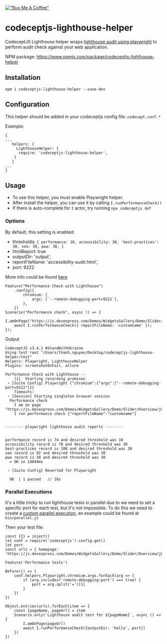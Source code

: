 [!["Buy Me A Coffee"](https://www.buymeacoffee.com/assets/img/custom_images/orange_img.png)](https://www.buymeacoffee.com/peternguyew)

# codeceptjs-lighthouse-helper

CodeceptJS Lighthouse helper wraps [lighthouse audit using playwright](https://www.npmjs.com/package/playwright-lighthouse) to perform audit check against your web application.

NPM package: <https://www.npmjs.com/package/codeceptjs-lighthouse-helper>

## Installation

`npm i codeceptjs-lighthouse-helper --save-dev`

## Configuration

This helper should be added in your codeceptjs config file: `codecept.conf.*`

Example:

```
{
...
   helpers: {
     LighthouseHelper: {
      require: 'codeceptjs-lighthouse-helper',
    }
   }
...
}
```

## Usage

- To use this helper, you must enable Playwright helper.
- After install the helper, you can use it by calling `I.runPerformanceCheck()`
- If there is auto-complete for `I` actor, try running `npx codeceptjs def`

### Options

By default, this setting is enabled:

- thresholds: `{
  performance: 10,
  accessibility: 30,
  'best-practices': 30,
  seo: 30,
  pwa: 30,
  }`
- htmlReport: true
- outputDir: 'output',
- reportFileName: 'accessibility-audit.html',
- port: 9222

More info could be found [here](https://www.npmjs.com/package/playwright-lighthouse)

```
Feature("Performance Check with Lighthouse")
	.config({
		chromium: {
			args: [`--remote-debugging-port=9222`],
		},
	})
Scenario("Performance check", async () => {
	I.amOnPage("https://js.devexpress.com/Demos/WidgetsGallery/Demo/Slider/Overview/jQuery/Light/");
	await I.runPerformanceCheck({ reportFileName: 'customname' });
});
```

Output

```
CodeceptJS v3.4.1 #StandWithUkraine
Using test root "/Users/thanh.nguyen/Desktop/codeceptjs-lighthouse-helper/test"
Helpers: Playwright, LighthouseHelper
Plugins: screenshotOnFail, allure

Performance Check with Lighthouse --
    [1]  Starting recording promises
 › [Suite Config] Playwright {"chromium":{"args":["--remote-debugging-port=9222"]}}
    Timeouts: 
 › [Session] Starting singleton browser session
  Performance check
    I am on page "https://js.devexpress.com/Demos/WidgetsGallery/Demo/Slider/Overview/jQuery/Light/"
    I run performance check {"reportFileName":"customname"}


-------- playwright lighthouse audit reports --------


performance record is 74 and desired threshold was 10
accessibility record is 78 and desired threshold was 30
best-practices record is 100 and desired threshold was 30
seo record is 92 and desired threshold was 30
pwa record is 30 and desired threshold was 30
  ✔ OK in 14844ms

 › [Suite Config] Reverted for Playwright

  OK  | 1 passed   // 16s

```

### Parallel Executions
It's a little tricky to run lighthouse tests in parallel due to we need to set a specific port for each test, but it's not impossible.
To do this we need to create a [custom parallel execution](https://codecept.io/parallel/#custom-parallel-execution), an example could
be found at `bin/parallel.js`

Then your test file:
```
const {I} = inject()
let conf = require('codeceptjs').config.get()
let port
const urls = { homepage: 'https://js.devexpress.com/Demos/WidgetsGallery/Demo/Slider/Overview/jQuery/Light/'}

Feature('Performance tests')

Before(() => {
    conf.helpers.Playwright.chromium.args.forEach(arg => {
        if (arg.includes('remote-debugging-port') === true) {
            port = arg.split('=')[1]
        }
    })
})

Object.entries(urls).forEach(item => {
    const [pageName, pageUrl] = item
    Scenario.only(`Lighthouse audit test for ${pageName}`, async () => {
        I.amOnPage(pageUrl)
        await I.runPerformanceCheck({outputDir: 'hello', port})
    })
})

```
